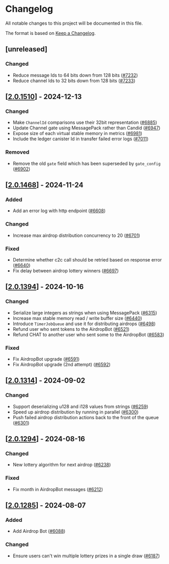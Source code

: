 # Changelog

All notable changes to this project will be documented in this file.

The format is based on [Keep a Changelog](https://keepachangelog.com/en/1.0.0/).

## [unreleased]

### Changed

- Reduce message Ids to 64 bits down from 128 bits ([#7232](https://github.com/open-chat-labs/open-chat/pull/7232))
- Reduce channel Ids to 32 bits down from 128 bits ([#7233](https://github.com/open-chat-labs/open-chat/pull/7233))

## [[2.0.1510](https://github.com/open-chat-labs/open-chat/releases/tag/v2.0.1510-airdrop_bot)] - 2024-12-13

### Changed

- Make `ChannelId` comparisons use their 32bit representation ([#6885](https://github.com/open-chat-labs/open-chat/pull/6885))
- Update Channel gate using MessagePack rather than Candid ([#6947](https://github.com/open-chat-labs/open-chat/pull/6947))
- Expose size of each virtual stable memory in metrics ([#6981](https://github.com/open-chat-labs/open-chat/pull/6981))
- Include the ledger canister Id in transfer failed error logs ([#7011](https://github.com/open-chat-labs/open-chat/pull/7011))

### Removed

- Remove the old `gate` field which has been superseded by `gate_config` ([#6902](https://github.com/open-chat-labs/open-chat/pull/6902))

## [[2.0.1468](https://github.com/open-chat-labs/open-chat/releases/tag/v2.0.1468-airdrop_bot)] - 2024-11-24

### Added

- Add an error log with http endpoint ([#6608](https://github.com/open-chat-labs/open-chat/pull/6608))

### Changed

- Increase max airdrop distribution concurrency to 20 ([#6701](https://github.com/open-chat-labs/open-chat/pull/6701))

### Fixed

- Determine whether c2c call should be retried based on response error ([#6640](https://github.com/open-chat-labs/open-chat/pull/6640))
- Fix delay between airdrop lottery winners ([#6697](https://github.com/open-chat-labs/open-chat/pull/6697))

## [[2.0.1394](https://github.com/open-chat-labs/open-chat/releases/tag/v2.0.1394-airdrop_bot)] - 2024-10-16

### Changed

- Serialize large integers as strings when using MessagePack ([#6315](https://github.com/open-chat-labs/open-chat/pull/6315))
- Increase max stable memory read / write buffer size ([#6440](https://github.com/open-chat-labs/open-chat/pull/6440))
- Introduce `TimerJobQueue` and use it for distributing airdrops ([#6498](https://github.com/open-chat-labs/open-chat/pull/6498))
- Refund user who sent tokens to the AirdropBot ([#6521](https://github.com/open-chat-labs/open-chat/pull/6521))
- Refund CHAT to another user who sent some to the AirdropBot ([#6583](https://github.com/open-chat-labs/open-chat/pull/6583))

### Fixed

- Fix AirdropBot upgrade ([#6591](https://github.com/open-chat-labs/open-chat/pull/6591))
- Fix AirdropBot upgrade (2nd attempt) ([#6592](https://github.com/open-chat-labs/open-chat/pull/6592))

## [[2.0.1314](https://github.com/open-chat-labs/open-chat/releases/tag/v2.0.1314-airdrop_bot)] - 2024-09-02

### Changed

- Support deserializing u128 and i128 values from strings ([#6259](https://github.com/open-chat-labs/open-chat/pull/6259))
- Speed up airdrop distribution by running in parallel ([#6300](https://github.com/open-chat-labs/open-chat/pull/6300))
- Push failed airdrop distribution actions back to the front of the queue ([#6301](https://github.com/open-chat-labs/open-chat/pull/6301))

## [[2.0.1294](https://github.com/open-chat-labs/open-chat/releases/tag/v2.0.1294-airdrop_bot)] - 2024-08-16

### Changed

- New lottery algorithm for next airdrop ([#6238](https://github.com/open-chat-labs/open-chat/pull/6238))

### Fixed

- Fix month in AirdropBot messages ([#6212](https://github.com/open-chat-labs/open-chat/pull/6212))

## [[2.0.1285](https://github.com/open-chat-labs/open-chat/releases/tag/v2.0.1285-airdrop_bot)] - 2024-08-07

### Added

- Add Airdrop Bot ([#6088](https://github.com/open-chat-labs/open-chat/pull/6088))

### Changed

- Ensure users can't win multiple lottery prizes in a single draw ([#6187](https://github.com/open-chat-labs/open-chat/pull/6187))
